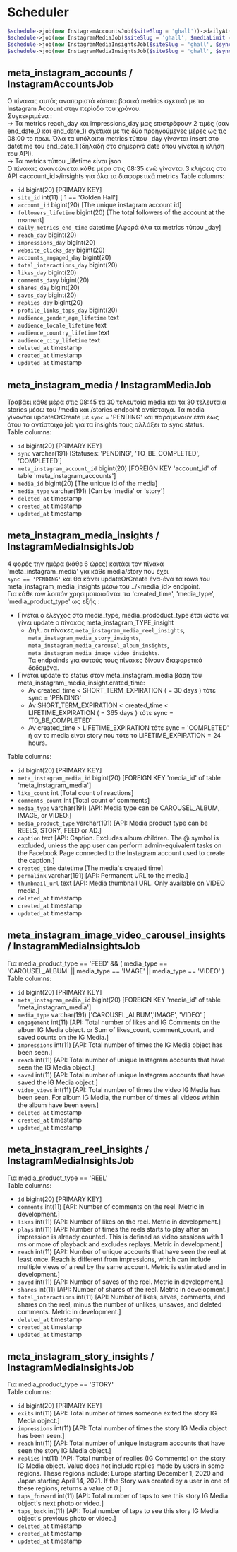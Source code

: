 # Scheduler
```php
$schedule->job(new InstagramAccountsJob($siteSlug = 'ghall'))->dailyAt('08:35');
$schedule->job(new InstagramMediaJob($siteSlug = 'ghall', $mediaLimit = 30 ))->dailyAt('08:45');
$schedule->job(new InstagramMediaInsightsJob($siteSlug = 'ghall', $syncType = 'PENDING'))->everySixHours();
$schedule->job(new InstagramMediaInsightsJob($siteSlug = 'ghall', $syncType = 'TO_BE_COMPLETED'))->weekly();
```

## meta_instagram_accounts / InstagramAccountsJob
Ο πίνακας αυτός αναπαριστά κάποια βασικά metrics σχετικά με το Instagram Account στην περίοδο του χρόνου.   
Συγκεκριμένα :  
-> Τα metrics reach\_day και impressions\_day μας επιστρέφουν 2 τιμές (σαν end\_date\_0 και end\_date\_1) σχετικά με τις δύο προηγούμενες μέρες ως τις 08:00 το πρωι.  Όλα τα υπόλοιπα metrics τύπου \_day γίνονται insert στο datetime του  end\_date\_1 (δηλαδή στο σημερινό date όπου γίνεται η κλήση του API).  
-> Τα metrics τύπου \_lifetime είναι json  
Ο πίνακας ανανεώνεται κάθε μέρα στις 08:35 ενώ γίνονται 3 κλήσεις στο API <account_id>/insights για όλα τα διαφορετικά metrics
Table columns:  
- `id` bigint(20) [PRIMARY KEY]
- `site_id` int(11) [ 1 == 'Golden Hall']
- `account_id` bigint(20) [The unique instagram account id]
- `followers_lifetime` bigint(20) [The total followers of the account at the moment]
- `daily_metrics_end_time` datetime [Αφορά όλα τα metrics τύπου _day] 
- `reach_day` bigint(20)
- `impressions_day` bigint(20) 
- `website_clicks_day` bigint(20)
- `accounts_engaged_day` bigint(20)
- `total_interactions_day` bigint(20)
- `likes_day` bigint(20) 
- `comments_dayy` bigint(20) 
- `shares_day` bigint(20) 
- `saves_day` bigint(20) 
- `replies_day` bigint(20) 
- `profile_links_taps_day` bigint(20) 
- `audience_gender_age_lifetime` text 
- `audience_locale_lifetime` text
- `audience_country_lifetime` text
- `audience_city_lifetime` text
- `deleted_at` timestamp
- `created_at` timestamp
- `updated_at` timestamp
  
## meta_instagram_media / InstagramMediaJob
Τραβάει κάθε μέρα στις 08:45 τα 30 τελευταία media και τα 30 τελευταία stories μέσω του /media και /stories endpoint αντίστοιχα.
Τα media γίνονται updateOrCreate με `sync` = 'PENDING' και παραμένουν έτσι έως ότου το αντίστοιχο job για τα insights τους αλλάξει το sync status.  
Table columns:  
- `id` bigint(20) [PRIMARY KEY]
- `sync` varchar(191) [Statuses: 'PENDING', 'TO_BE_COMPLETED', 'COMPLETED']
- `meta_instagram_account_id` bigint(20) [FOREIGN KEY 'account_id' of table 'meta_instagram_accounts']
- `media_id` bigint(20) [The unique id of the media]
- `media_type` varchar(191) [Can be 'media' or 'story']
- `deleted_at` timestamp 
- `created_at` timestamp 
- `updated_at` timestamp  

## meta_instagram_media_insights / InstagramMediaInsightsJob
4 φορές την ημέρα (κάθε 6 ώρες) κοιτάει τον πίνακα 'meta_instagram_media' για κάθε media/story που έχει   
`sync == 'PENDING'` και θα κάνει updateOrCreate ένα-ένα τα rows του meta_instagram_media_insights μέσω του ../<media_id> endpoint.  
Για κάθε row λοιπόν χρησιμοποιούνται τα 'created_time', 'media_type', 'media_product_type' ως εξής :
- Γίνεται ο έλεγχος στα media_type, media_prododuct_type έτσι ώστε να γίνει update ο πίνακας meta_instagram_TYPE_insight
  - Δηλ. οι πίνακες `meta_instagram_media_reel_insights`, `meta_instagram_media_story_insights`, `meta_instagram_media_carousel_album_insights`, `meta_instagram_media_image_video_insights`.  
Τα endpoinds για αυτούς τους πίνακες δίνουν διαφορετικά δεδομένα.
- Γίνεται update το status στον meta_instagram_media βάση του meta_instagram_media_insight.crated_time: 
  - Αν created_time < SHORT_TERM_EXPIRATION ( = 30 days )  τότε sync = 'PENDING'
  - Αν SHORT_TERM_EXPIRATION < created_time < LIFETIME_EXPIRATION ( = 365 days ) τότε sync = 'TO_BE_COMPLETED'
  - Αν created_time > LIFETIME_EXPIRATION τότε sync = 'COMPLETED' ή αν το media είναι story που τότε το LIFETIME_EXPIRATION = 24 hours. 
 
Table columns:  
- `id` bigint(20) [PRIMARY KEY]
- `meta_instagram_media_id` bigint(20) [FOREIGN KEY 'media_id' of table 'meta_instagram_media']
- `like_count` int [Total count of reactions]
- `comments_count` int [Total count of comments]
- `media_type` varchar(191) [API: Media type can be CAROUSEL_ALBUM, IMAGE, or VIDEO.]
- `media_product_type` varchar(191) [API: Media product type can be REELS, STORY, FEED or AD.]
- `caption` text [API: Caption. Excludes album children. The @ symbol is excluded, unless the app user can perform admin-equivalent tasks on the Facebook Page connected to the Instagram account used to create the caption.]
- `created_time` datetime [The media's created time]
- `permalink` varchar(191) [API: Permanent URL to the media.]
- `thumbnail_url` text [API: Media thumbnail URL. Only available on VIDEO media.]
- `deleted_at` timestamp 
- `created_at` timestamp 
- `updated_at` timestamp

## meta_instagram_image_video_carousel_insights / InstagramMediaInsightsJob
Για media_product_type == 'FEED' && ( media_type == 'CAROUSEL_ALBUM'  || media_type == 'IMAGE' ||  media_type == 'VIDEO' )  
Table columns:  
- `id` bigint(20) [PRIMARY KEY]
- `meta_instagram_media_id` bigint(20) [FOREIGN KEY 'media_id' of table 'meta_instagram_media']
- `media_type` varchar(191) ['CAROUSEL_ALBUM','IMAGE', 'VIDEO' ]
- `engagement` int(11) [API:  Total number of likes and IG Comments on the album IG Media object. or Sum of likes_count, comment_count, and saved counts on the IG Media.]
- `impressions` int(11) [API:  Total number of times the IG Media object has been seen.]
- `reach` int(11) [API:  Total number of unique Instagram accounts that have seen the IG Media object.]
- `saved` int(11) [API:  Total number of unique Instagram accounts that have saved the IG Media object.]
- `video_views` int(11) [API:  Total number of times the video IG Media has been seen. For album IG Media, the number of times all videos within the album have been seen.]
- `deleted_at` timestamp 
- `created_at` timestamp 
- `updated_at` timestamp

## meta_instagram_reel_insights / InstagramMediaInsightsJob
Για media_product_type == 'REEL'  
Table columns:  
- `id` bigint(20) [PRIMARY KEY]
- `comments` int(11) [API: Number of comments on the reel. Metric in development.]
- `likes` int(11) [API: Number of likes on the reel. Metric in development.]
- `plays` int(11) [API: Number of times the reels starts to play after an impression is already counted. This is defined as video sessions with 1 ms or more of playback and excludes replays. Metric in development.]
- `reach` int(11) [API: Number of unique accounts that have seen the reel at least once. Reach is different from impressions, which can include multiple views of a reel by the same account. Metric is estimated and in development.]
- `saved` int(11) [API: Number of saves of the reel. Metric in development.]
- `shares` int(11) [API: Number of shares of the reel. Metric in development.]
- `total_interactions` int(11) [API: Number of likes, saves, comments, and shares on the reel, minus the number of unlikes, unsaves, and deleted comments. Metric in development.]
- `deleted_at` timestamp 
- `created_at` timestamp 
- `updated_at` timestamp

## meta_instagram_story_insights / InstagramMediaInsightsJob
Για media_product_type == 'STORY'  
Table columns:  
- `id` bigint(20) [PRIMARY KEY]
- `exits` int(11) [API: Total number of times someone exited the story IG Media object.]
- `impressions` int(11) [API: Total number of times the story IG Media object has been seen.]
- `reach` int(11) [API: Total number of unique Instagram accounts that have seen the story IG Media object.]
- `replies` int(11) [API: Total number of replies (IG Comments) on the story IG Media object. Value does not include replies made by users in some regions. These regions include: Europe starting December 1, 2020 and Japan starting April 14, 2021. If the Story was created by a user in one of these regions, returns a value of 0.]
- `taps_forward` int(11) [API: Total number of taps to see this story IG Media object's next photo or video.]
- `taps_back` int(11) [API: Total number of taps to see this story IG Media object's previous photo or video.]
- `deleted_at` timestamp 
- `created_at` timestamp 
- `updated_at` timestamp

